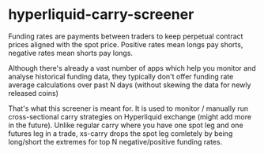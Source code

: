 # hyperliquid-carry-screener
Funding rates are payments between traders to keep perpetual contract prices aligned with the spot price. Positive rates mean longs pay shorts, negative rates mean shorts pay longs.

Although there's already a vast number of apps which help you monitor and analyse historical funding data, they typically don't offer funding rate average calculations over past N days (without skewing the data for newly released coins)

That's what this screener is meant for. It is used to monitor / manually run cross-sectional carry strategies on Hyperliquid exchange (might add more in the future). Unlike regular carry where you have one spot leg and one futures leg in a trade, xs-carry drops the spot leg comletely by being long/short the extremes for top N negative/positive funding rates. 
